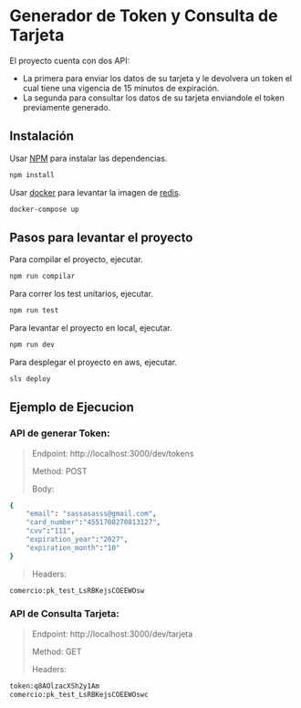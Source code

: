 # Generador de Token y Consulta de Tarjeta

El proyecto cuenta con dos API:
* La primera para enviar los datos de su tarjeta y le devolvera un token el cual tiene una vigencia de 15 minutos de expiración.
* La segunda para consultar los datos de su tarjeta enviandole el token previamente generado.

## Instalación

Usar [NPM](https://www.npmjs.com/) para instalar las dependencias.

```bash
npm install
```

Usar [docker](https://www.docker.com/products/docker-desktop/) para levantar la imagen de [redis](https://redis.io/).

```bash
docker-compose up
```
## Pasos para levantar el proyecto

Para compilar el proyecto, ejecutar.

```bash
npm run compilar
```

Para correr los test unitarios, ejecutar.

```bash
npm run test
```

Para levantar el proyecto en local, ejecutar.

```bash
npm run dev
```

Para desplegar el proyecto en aws, ejecutar.

```bash
sls deploy
```




## Ejemplo de Ejecucion

### API de generar Token:
>
> Endpoint: http://localhost:3000/dev/tokens
>
> Method: POST
>
> Body:
```bash
{
    "email": "sassasasss@gmail.com",
    "card_number":"4551708270813127",
    "cvv":"111",
    "expiration_year":"2027",
    "expiration_month":"10"
}
```

> Headers:
```bash
comercio:pk_test_LsRBKejsCOEEWOsw
```

>
### API de Consulta Tarjeta:
>
> Endpoint: http://localhost:3000/dev/tarjeta
>
> Method: GET
>
> Headers:
```bash
token:q8AOlzacXSh2y1Am
comercio:pk_test_LsRBKejsCOEEWOswc
```
